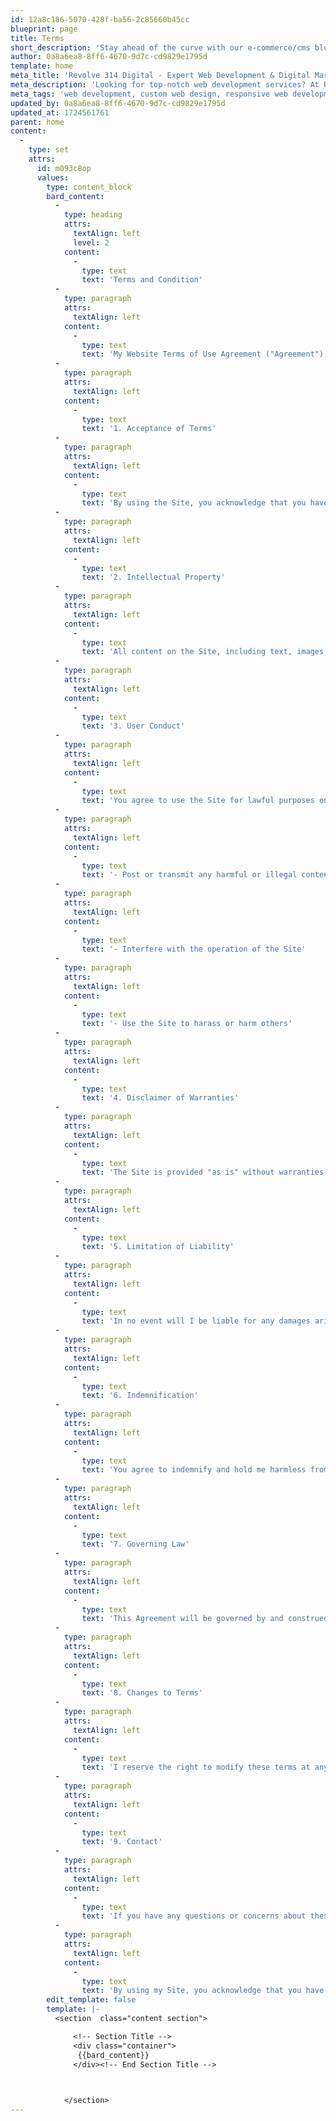 ```yaml
---
id: 12a8c186-5070-428f-ba56-2c85660b45cc
blueprint: page
title: Terms
short_description: 'Stay ahead of the curve with our e-commerce/cms blog, featuring expert insights, industry trends, and actionable tips to drive online success. From website optimization to marketing strategies, our blog is your go-to resource for e-commerce expertise and inspiration to take your business to the next level.'
author: 0a8a6ea8-8ff6-4670-9d7c-cd9829e1795d
template: home
meta_title: 'Revolve 314 Digital - Expert Web Development & Digital Marketing Solutions'
meta_description: 'Looking for top-notch web development services? At Revolve 314 Digital, we specialize in creating custom, high-performance websites tailored to your business needs. Our expert team delivers innovative solutions, ensuring your site is not only visually stunning but also user-friendly and optimized for search engines. Transform your online presence with us today!. Elevate your online presence with our Concrete5 CMS web development services. At Revolve 314 Digital, we specialize in creating custom, user-friendly websites using Concrete5, offering tailored design, robust functionality, and SEO optimization. Our expert team ensures a seamless experience with intuitive content management and stunning, responsive designs. Transform your site with Concrete5 today!. Unlock the full potential of your online presence with our WordPress CMS web development services. At Revolve 314 Digital, we create custom, responsive websites using WordPress, ensuring seamless functionality and stunning design. From theme customization to plugin development and SEO optimization, our expert team delivers tailored solutions that elevate your brand and enhance user experience. Get started with WordPress today!'
meta_tags: 'web development, custom web design, responsive web development, website development services, eCommerce web development, SEO-friendly web design, front-end development, back-end development, full-stack development, professional web developers, web design company, digital solutions, website optimization, user experience design, web development Concrete5, Concrete5 CMS services, Concrete5 website design, custom Concrete5 themes, Concrete5 CMS development, Concrete5 web development solutions, Concrete5 site customization, Concrete5 SEO optimization, Concrete5 CMS experts, Concrete5 development company, Concrete5 web design services, Concrete5 user-friendly websites, Concrete5 eCommerce solutions, Concrete5 CMS support,WordPress web development, custom WordPress design, WordPress CMS services, WordPress theme development, WordPress plugin development, responsive WordPress websites, SEO-friendly WordPress design, WordPress site optimization, WordPress development company, professional WordPress developers, WordPress eCommerce solutions, WordPress website support, WordPress site customization, WordPress web design services'
updated_by: 0a8a6ea8-8ff6-4670-9d7c-cd9829e1795d
updated_at: 1724561761
parent: home
content:
  -
    type: set
    attrs:
      id: m093c8op
      values:
        type: content_block
        bard_content:
          -
            type: heading
            attrs:
              textAlign: left
              level: 2
            content:
              -
                type: text
                text: 'Terms and Condition'
          -
            type: paragraph
            attrs:
              textAlign: left
            content:
              -
                type: text
                text: 'My Website Terms of Use Agreement ("Agreement") is designed to outline the terms and conditions of using my website ("Revolve 314 Digital"). Please read this Agreement carefully before using the Site. By accessing or using the Site, you agree to be bound by these terms.'
          -
            type: paragraph
            attrs:
              textAlign: left
            content:
              -
                type: text
                text: '1. Acceptance of Terms'
          -
            type: paragraph
            attrs:
              textAlign: left
            content:
              -
                type: text
                text: 'By using the Site, you acknowledge that you have read, understood, and agree to be bound by these terms.'
          -
            type: paragraph
            attrs:
              textAlign: left
            content:
              -
                type: text
                text: '2. Intellectual Property'
          -
            type: paragraph
            attrs:
              textAlign: left
            content:
              -
                type: text
                text: 'All content on the Site, including text, images, and logos, is my property or the property of my licensors. You may not reproduce, modify, or distribute any content without my prior written consent.'
          -
            type: paragraph
            attrs:
              textAlign: left
            content:
              -
                type: text
                text: '3. User Conduct'
          -
            type: paragraph
            attrs:
              textAlign: left
            content:
              -
                type: text
                text: 'You agree to use the Site for lawful purposes only. You may not:'
          -
            type: paragraph
            attrs:
              textAlign: left
            content:
              -
                type: text
                text: '- Post or transmit any harmful or illegal content'
          -
            type: paragraph
            attrs:
              textAlign: left
            content:
              -
                type: text
                text: '- Interfere with the operation of the Site'
          -
            type: paragraph
            attrs:
              textAlign: left
            content:
              -
                type: text
                text: '- Use the Site to harass or harm others'
          -
            type: paragraph
            attrs:
              textAlign: left
            content:
              -
                type: text
                text: '4. Disclaimer of Warranties'
          -
            type: paragraph
            attrs:
              textAlign: left
            content:
              -
                type: text
                text: 'The Site is provided "as is" without warranties of any kind. I disclaim all warranties, express or implied.'
          -
            type: paragraph
            attrs:
              textAlign: left
            content:
              -
                type: text
                text: '5. Limitation of Liability'
          -
            type: paragraph
            attrs:
              textAlign: left
            content:
              -
                type: text
                text: 'In no event will I be liable for any damages arising from the use of the Site.'
          -
            type: paragraph
            attrs:
              textAlign: left
            content:
              -
                type: text
                text: '6. Indemnification'
          -
            type: paragraph
            attrs:
              textAlign: left
            content:
              -
                type: text
                text: 'You agree to indemnify and hold me harmless from any claims arising from your use of the Site.'
          -
            type: paragraph
            attrs:
              textAlign: left
            content:
              -
                type: text
                text: '7. Governing Law'
          -
            type: paragraph
            attrs:
              textAlign: left
            content:
              -
                type: text
                text: 'This Agreement will be governed by and construed in accordance with the laws of [Your State/Country].'
          -
            type: paragraph
            attrs:
              textAlign: left
            content:
              -
                type: text
                text: '8. Changes to Terms'
          -
            type: paragraph
            attrs:
              textAlign: left
            content:
              -
                type: text
                text: 'I reserve the right to modify these terms at any time. Your continued use of the Site constitutes acceptance of the modified terms.'
          -
            type: paragraph
            attrs:
              textAlign: left
            content:
              -
                type: text
                text: '9. Contact'
          -
            type: paragraph
            attrs:
              textAlign: left
            content:
              -
                type: text
                text: 'If you have any questions or concerns about these terms, please contact me at manup.rav@gmail.com.'
          -
            type: paragraph
            attrs:
              textAlign: left
            content:
              -
                type: text
                text: 'By using my Site, you acknowledge that you have read, understood, and agree to be bound by these terms.'
        edit_template: false
        template: |-
          <section  class="content section">

              <!-- Section Title -->
              <div class="container">
               {{bard_content}}
              </div><!-- End Section Title -->

             

            </section>
---
```

